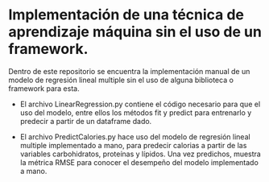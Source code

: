 # Implementación de una técnica de aprendizaje máquina sin el uso de un framework.

Dentro de este repositorio se encuentra la implementación manual de un modelo de regresión lineal multiple sin el uso de alguna biblioteca o framework para esta.

* El archivo LinearRegression.py contiene el código necesario para que el uso del modelo, entre ellos los métodos fit y predict para entrenarlo y predecir a partir de un dataframe dado.

* El archivo PredictCalories.py hace uso del modelo de regresión lineal multiple implementado a mano, para predecir calorias a partir de las variables carbohidratos, proteínas y lípidos. Una vez predichos, muestra la métrica RMSE para conocer el desempeño del modelo implementado a mano. 
 
